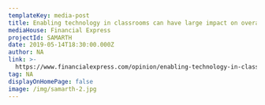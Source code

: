 ```yaml
---
templateKey: media-post
title: Enabling technology in classrooms can have large impact on overall ecosystem
mediaHouse: Financial Express
projectId: SAMARTH
date: 2019-05-14T18:30:00.000Z
author: NA
link: >-
  https://www.financialexpress.com/opinion/enabling-technology-in-classrooms-can-have-large-impact-on-overall-ecosystem/1578345/
tag: NA
displayOnHomePage: false
image: /img/samarth-2.jpg
---
```


